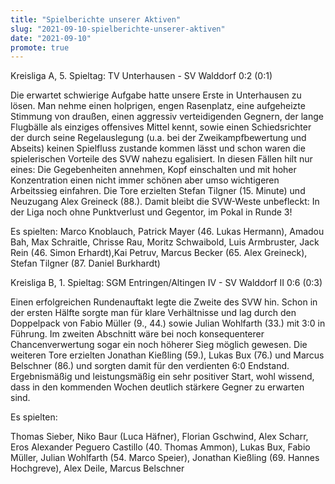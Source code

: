 ```yaml
---
title: "Spielberichte unserer Aktiven"
slug: "2021-09-10-spielberichte-unserer-aktiven"
date: "2021-09-10"
promote: true
---
```

Kreisliga A, 5. Spieltag: TV Unterhausen - SV Walddorf 0:2 (0:1)


Die erwartet schwierige Aufgabe hatte unsere Erste in Unterhausen zu lösen. Man nehme einen holprigen, engen Rasenplatz, eine aufgeheizte Stimmung von draußen, einen aggressiv verteidigenden Gegnern, der lange Flugbälle als einziges offensives Mittel kennt, sowie einen Schiedsrichter der durch seine Regelauslegung (u.a. bei der Zweikampfbewertung und Abseits) keinen Spielfluss zustande kommen lässt und schon waren die spielerischen Vorteile des SVW nahezu egalisiert. In diesen Fällen hilt nur eines: Die Gegebenheiten annehmen, Kopf einschalten und mit hoher Konzentration einen nicht immer schönen aber umso wichtigeren Arbeitssieg einfahren. Die Tore erzielten Stefan Tilgner (15. Minute) und Neuzugang Alex Greineck (88.). Damit bleibt die SVW-Weste unbefleckt: In der Liga noch ohne Punktverlust und Gegentor, im Pokal in Runde 3!


Es spielten: Marco Knoblauch, Patrick Mayer (46. Lukas Hermann), Amadou Bah, Max Schraitle, Chrisse Rau, Moritz Schwaibold, Luis Armbruster, Jack Rein (46. Simon Erhardt),Kai Petruv, Marcus Becker (65. Alex Greineck), Stefan Tilgner (87. Daniel Burkhardt)



Kreisliga B, 1. Spieltag: SGM Entringen/Altingen IV - SV Walddorf II 0:6 (0:3)


Einen erfolgreichen Rundenauftakt legte die Zweite des SVW hin. Schon in der ersten Hälfte sorgte man für klare Verhältnisse und lag durch den Doppelpack von Fabio Müller (9., 44.) sowie Julian Wohlfarth (33.) mit 3:0 in Führung. Im zweiten Abschnitt wäre bei noch konsequenterer Chancenverwertung sogar ein noch höherer Sieg möglich gewesen. Die weiteren Tore erzielten Jonathan Kießling (59.), Lukas Bux (76.) und Marcus Belschner (86.) und sorgten damit für den verdienten 6:0 Endstand. Ergebnismäßig und leistungsmäßig ein sehr positiver Start, wohl wissend, dass in den kommenden Wochen deutlich stärkere Gegner zu erwarten sind.


Es spielten:


Thomas Sieber, Niko Baur (Luca Häfner), Florian Gschwind, Alex Scharr, Eros Alexander Peguero Castillo (40. Thomas Ammon), Lukas Bux, Fabio Müller, Julian Wohlfarth (54. Marco Speier), Jonathan Kießling (69. Hannes Hochgreve), Alex Deile, Marcus Belschner


<p class="ox-2989754d1f-"> 
